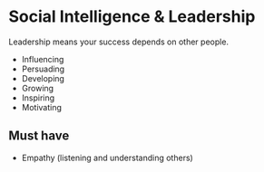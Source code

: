 # Social Intelligence & Leadership

Leadership means your success depends on other people.

- Influencing
- Persuading
- Developing
- Growing
- Inspiring
- Motivating

## Must have

- Empathy (listening and understanding others)